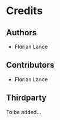 **Credits**
=======

Authors
-------

* Florian Lance

Contributors
-------

* Florian Lance

Thirdparty
----------

To be added...